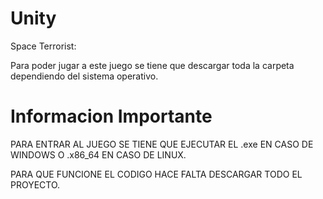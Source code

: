 # Unity
Space Terrorist:

Para poder jugar a este juego se tiene que descargar toda la carpeta dependiendo del sistema operativo.

# Informacion Importante

PARA ENTRAR AL JUEGO SE TIENE QUE EJECUTAR EL .exe EN CASO DE WINDOWS O .x86_64 EN CASO DE LINUX.

PARA QUE FUNCIONE EL CODIGO HACE FALTA DESCARGAR TODO EL PROYECTO.
